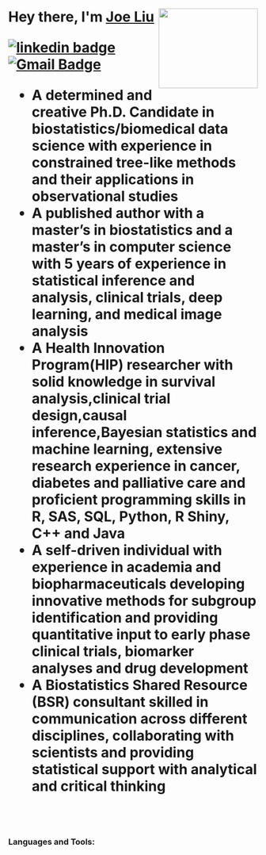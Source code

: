 <h1>Hey there, I'm <a  href="https://github.com/yzliu1995">Joe Liu </a>

<img align="right" width="200" height="161" src="[https://github.com/rkasale28/rkasale28/blob/master/icons/avatar.jpg](https://biostat.wiscweb.wisc.edu/wp-content/uploads/sites/1008/2020/10/Joe-Liu-600x400.png)">

[![linkedin badge](https://github.com/gauravghongde/social-icons/blob/master/SVG/Color/LinkedIN.svg)](https://www.linkedin.com/in/yingzhouliu)
[![Gmail Badge](https://github.com/gauravghongde/social-icons/blob/master/SVG/Color/Gmail.svg)](mailto:yingzhou6666@gmail.com)

- A determined and creative Ph.D. Candidate in biostatistics/biomedical data science with experience in constrained tree-like methods and their applications in observational studies <br>
- A published author with a master’s in biostatistics and a master’s in computer science with 5 years of experience in statistical inference and analysis, clinical trials, deep learning, and medical image analysis
- A Health Innovation Program(HIP) researcher with solid knowledge in survival analysis,clinical trial design,causal inference,Bayesian statistics and machine learning, extensive research experience in cancer, diabetes and palliative care and proficient programming skills in R, SAS, SQL, Python, R Shiny, C++ and Java
- A self-driven individual with experience in academia and biopharmaceuticals developing innovative methods for subgroup identification and providing quantitative input to early phase clinical trials, biomarker analyses and drug development
- A Biostatistics Shared Resource (BSR) consultant skilled in communication across different disciplines, collaborating with scientists and providing statistical support with analytical and critical thinking
<br>

<h3 align="left">Languages and Tools:</h3>



<br>
<br>
